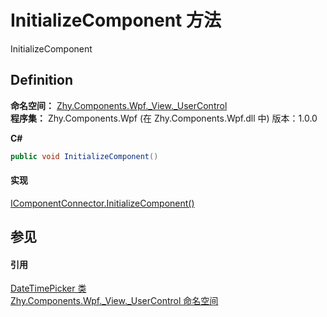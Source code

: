 # InitializeComponent 方法


InitializeComponent



## Definition
**命名空间：** <a href="939d3892-9fca-bd37-7b75-4eadde1d40b0">Zhy.Components.Wpf._View._UserControl</a>  
**程序集：** Zhy.Components.Wpf (在 Zhy.Components.Wpf.dll 中) 版本：1.0.0

**C#**
``` C#
public void InitializeComponent()
```



#### 实现
<a href="https://learn.microsoft.com/dotnet/api/system.windows.markup.icomponentconnector.initializecomponent#system-windows-markup-icomponentconnector-initializecomponent" target="_blank" rel="noopener noreferrer">IComponentConnector.InitializeComponent()</a>  


## 参见


#### 引用
<a href="dcda2503-f095-62f6-dcd6-1038a6082d77">DateTimePicker 类</a>  
<a href="939d3892-9fca-bd37-7b75-4eadde1d40b0">Zhy.Components.Wpf._View._UserControl 命名空间</a>  
